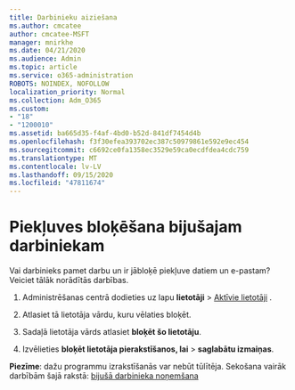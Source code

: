 ```yaml
---
title: Darbinieku aiziešana
ms.author: cmcatee
author: cmcatee-MSFT
manager: mnirkhe
ms.date: 04/21/2020
ms.audience: Admin
ms.topic: article
ms.service: o365-administration
ROBOTS: NOINDEX, NOFOLLOW
localization_priority: Normal
ms.collection: Adm_O365
ms.custom:
- "18"
- "1200010"
ms.assetid: ba665d35-f4af-4bd0-b52d-841df7454d4b
ms.openlocfilehash: f3f30efea393702ec387c50979861e592e9ec454
ms.sourcegitcommit: c6692ce0fa1358ec3529e59ca0ecdfdea4cdc759
ms.translationtype: MT
ms.contentlocale: lv-LV
ms.lasthandoff: 09/15/2020
ms.locfileid: "47811674"
---
```

# <a name="block-access-to-a-former-employee"></a>Piekļuves bloķēšana bijušajam darbiniekam

Vai darbinieks pamet darbu un ir jābloķē piekļuve datiem un e-pastam? Veiciet tālāk norādītās darbības.
  
1. Administrēšanas centrā dodieties uz lapu **lietotāji** \> [Aktīvie lietotāji](https://go.microsoft.com/fwlink/p/?linkid=834822) .

2. Atlasiet tā lietotāja vārdu, kuru vēlaties bloķēt.

3. Sadaļā lietotāja vārds atlasiet **bloķēt šo lietotāju**.

4. Izvēlieties **bloķēt lietotāja pierakstīšanos, lai** \> **saglabātu izmaiņas**.

**Piezīme**: dažu programmu izrakstīšanās var nebūt tūlītēja. Sekošana vairāk darbībām šajā rakstā: [bijušā darbinieka noņemšana](https://docs.microsoft.com/microsoft-365/admin/add-users/remove-former-employee)